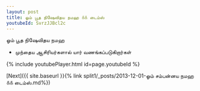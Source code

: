 ```yaml
---
layout: post
title: ஓம் பூத நிஷேவிதய நமஹ ௧௧ டைம்ஸ்
youtubeId: SvrzJJBcl2c
---
```

 
 
 ஓம் பூத நிஷேவிதய நமஹ  
 
 -  முந்தைய ஆசிரியர்களால் யார் வணங்கப்படுகிறார்கள் 
 
  
 
  
 
 
 
 
 
 


{% include youtubePlayer.html id=page.youtubeId %}
 
[Next]({{ site.baseurl }}{% link  split1/_posts/2013-12-01-ஓம் சம்பன்னய நமஹ ௧௧ டைம்ஸ்.md%})
 

